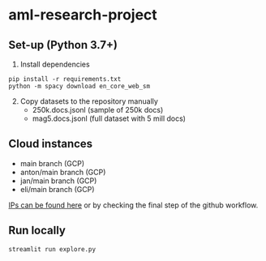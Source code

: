 # aml-research-project


## Set-up (Python 3.7+)
1. Install dependencies
```
pip install -r requirements.txt
python -m spacy download en_core_web_sm
```
2. Copy datasets to the repository manually
   - 250k.docs.jsonl (sample of 250k docs)
   - mag5.docs.jsonl (full dataset with 5 mill docs)

## Cloud instances 
- main branch (GCP)
- anton/main branch (GCP)
- jan/main branch (GCP)
- eli/main branch (GCP)

[IPs can be found here](https://console.cloud.google.com/compute/instances?project=stellar-mercury-292013) or by checking the final step of the github workflow.

## Run locally
```
streamlit run explore.py
```
